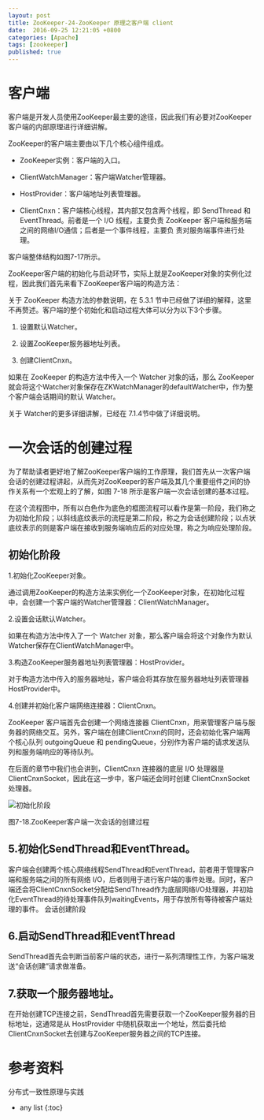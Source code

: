 ```yaml
---
layout: post
title: ZooKeeper-24-ZooKeeper 原理之客户端 client
date:  2016-09-25 12:21:05 +0800
categories: [Apache]
tags: [zookeeper]
published: true
---
```



# 客户端

客户端是开发人员使用ZooKeeper最主要的途径，因此我们有必要对ZooKeeper客户端的内部原理进行详细讲解。

ZooKeeper的客户端主要由以下几个核心组件组成。

- ZooKeeper实例：客户端的入口。

- ClientWatchManager：客户端Watcher管理器。

- HostProvider：客户端地址列表管理器。

- ClientCnxn：客户端核心线程，其内部又包含两个线程，即 SendThread 和EventThread。前者是一个 I/O 线程，主要负责 ZooKeeper 客户端和服务端之间的网络I/O通信；后者是一个事件线程，主要负
责对服务端事件进行处理。

客户端整体结构如图7-17所示。

ZooKeeper客户端的初始化与启动环节，实际上就是ZooKeeper对象的实例化过程，因此我们首先来看下ZooKeeper客户端的构造方法：

关于 ZooKeeper 构造方法的参数说明，在 5.3.1 节中已经做了详细的解释，这里不再赘述。客户端的整个初始化和启动过程大体可以分为以下3个步骤。

1. 设置默认Watcher。

2. 设置ZooKeeper服务器地址列表。

3. 创建ClientCnxn。

如果在 ZooKeeper 的构造方法中传入一个 Watcher 对象的话，那么 ZooKeeper 就会将这个Watcher对象保存在ZKWatchManager的defaultWatcher中，作为整个客户端会话期间的默认 Watcher。

关于 Watcher的更多详细讲解，已经在 7.1.4节中做了详细说明。

# 一次会话的创建过程

为了帮助读者更好地了解ZooKeeper客户端的工作原理，我们首先从一次客户端会话的创建过程讲起，从而先对ZooKeeper的客户端及其几个重要组件之间的协作关系有一个宏观上的了解，如图 7-18 所示是客户端一次会话创建的基本过程。

在这个流程图中，所有以白色作为底色的框图流程可以看作是第一阶段，我们称之为初始化阶段；以斜线底纹表示的流程是第二阶段，称之为会话创建阶段；以点状底纹表示的则是客户端在接收到服务端响应后的对应处理，称之为响应处理阶段。

## 初始化阶段

1.初始化ZooKeeper对象。

通过调用ZooKeeper的构造方法来实例化一个ZooKeeper对象，在初始化过程中，会创建一个客户端的Watcher管理器：ClientWatchManager。

2.设置会话默认Watcher。

如果在构造方法中传入了一个 Watcher 对象，那么客户端会将这个对象作为默认Watcher保存在ClientWatchManager中。

3.构造ZooKeeper服务器地址列表管理器：HostProvider。

对于构造方法中传入的服务器地址，客户端会将其存放在服务器地址列表管理器HostProvider中。

4.创建并初始化客户端网络连接器：ClientCnxn。

ZooKeeper 客户端首先会创建一个网络连接器 ClientCnxn，用来管理客户端与服务器的网络交互。另外，客户端在创建ClientCnxn的同时，还会初始化客户端两个核心队列 outgoingQueue 和 pendingQueue，分别作为客户端的请求发送队列和服务端响应的等待队列。

在后面的章节中我们也会讲到，ClientCnxn 连接器的底层 I/O 处理器是ClientCnxnSocket，因此在这一步中，客户端还会同时创建 ClientCnxnSocket处理器。

![初始化阶段](https://img-blog.csdnimg.cn/d029e1fff14947aeadbb61a522bf45f7.png)

图7-18.ZooKeeper客户端一次会话的创建过程

## 5.初始化SendThread和EventThread。

客户端会创建两个核心网络线程SendThread和EventThread，前者用于管理客户端和服务端之间的所有网络 I/O，后者则用于进行客户端的事件处理。同时，客户端还会将ClientCnxnSocket分配给SendThread作为底层网络I/O处理器，并初始化EventThread的待处理事件队列waitingEvents，用于存放所有等待被客户端处理的事件。
会话创建阶段

## 6.启动SendThread和EventThread

SendThread首先会判断当前客户端的状态，进行一系列清理性工作，为客户端发送“会话创建”请求做准备。

## 7.获取一个服务器地址。

在开始创建TCP连接之前，SendThread首先需要获取一个ZooKeeper服务器的目标地址，这通常是从 HostProvider 中随机获取出一个地址，然后委托给ClientCnxnSocket去创建与ZooKeeper服务器之间的TCP连接。











# 参考资料

分布式一致性原理与实践

* any list
{:toc}
